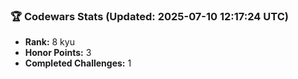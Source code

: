 ### 🏆 Codewars Stats (Updated: 2025-07-10 12:17:24 UTC)

- **Rank:** 8 kyu
- **Honor Points:** 3
- **Completed Challenges:** 1
